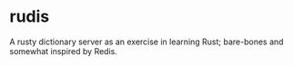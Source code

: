 # rudis
A rusty dictionary server as an exercise in learning Rust; bare-bones and somewhat inspired by Redis.
